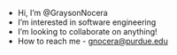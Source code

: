 - Hi, I’m @GraysonNocera
- I’m interested in software engineering
- I’m looking to collaborate on anything!
- How to reach me - gnocera@purdue.edu

<!---
GraysonNocera/GraysonNocera is a special repository because its `README.md` (this file) appears on your GitHub profile.
You can click the Preview link to take a look at your changes.
--->
